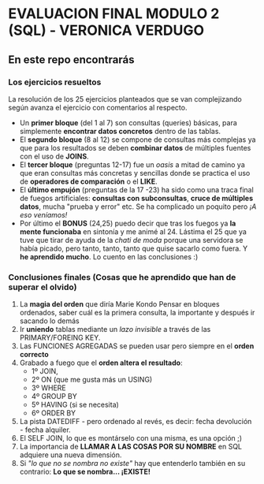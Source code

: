 # **EVALUACION FINAL MODULO 2 (SQL) - VERONICA VERDUGO**
## En este repo encontrarás
### Los ejercicios resueltos
La resolución de los 25 ejercicios planteados que se van complejizando según avanza el ejercicio con comentarios al respecto.
- Un **primer bloque** (del 1 al 7) son consultas (queries) básicas, para simplemente **encontrar datos concretos** dentro de las tablas.
- El **segundo bloque** (8 al 12) se compone de consultas más complejas ya que para los resultados se deben **combinar datos** de múltiples fuentes con el uso de **JOINS**.
- El **tercer bloque** (preguntas 12-17) fue un *oasis* a mitad de camino ya que eran consultas más concretas y sencillas donde se practica el uso de **operadores de comparación** o el **LIKE**.
- El **último empujón** (preguntas de la 17 -23) ha sido como una traca final de fuegos artificiales: **consultas con subconsultas**, **cruce de múltiples datos**, mucha "prueba y error" etc. Se ha complicado un poquito pero *¡A eso veníamos!*
- Por último el **BONUS** (24,25) puedo decir que tras los fuegos ya **la mente funcionaba** en sintonía y me animé al 24. Lástima el 25 que ya tuve que tirar de ayuda de la *chati de moda* porque una servidora se había picado, pero tanto, tanto, tanto que quise sacarlo como fuera. Y **he aprendido mucho**. Lo cuento en las conclusiones :)

### Conclusiones finales (Cosas que he aprendido que han de superar el olvido)
  1. La **magia del orden** que diría Marie Kondo Pensar en bloques ordenados, saber cuál es la primera consulta, la importante y después ir sacando lo demás
  2. Ir **uniendo** tablas mediante un *lazo invisible* a través de las PRIMARY/FOREING KEY.
  3. Las FUNCIONES AGREGADAS se pueden usar pero siempre en el **orden correcto**
  4. Grabado a fuego que el **orden altera el resultado**:
     - 1º JOIN,
     - 2º ON (que me gusta más un USING)
     - 3º WHERE
     - 4º GROUP BY
     - 5º HAVING (si se necesita)
     - 6º ORDER BY
  6. La pista DATEDIFF - pero ordenado al revés, es decir: fecha devolución - fecha alquiler.
  7. El SELF JOIN, lo que es montárselo con una misma, es una opción ;)
  8. La importancia de **LLAMAR A LAS COSAS POR SU NOMBRE** en SQL adquiere una nueva dimensión.
  9. Si *"lo que no se nombra no existe"* hay que entenderlo también en su contrario: **Lo que se nombra... ¡EXISTE!**
